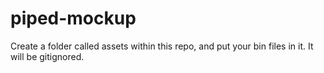 # piped-mockup

Create a folder called assets within this repo, and put your bin files in it. It will be gitignored.
